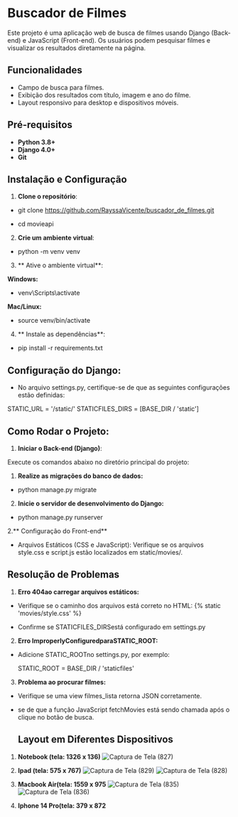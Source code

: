 # Buscador de Filmes

Este projeto é uma aplicação web de busca de filmes usando Django (Back-end) e JavaScript (Front-end). Os usuários podem pesquisar filmes e visualizar os resultados diretamente na página.

## Funcionalidades

- Campo de busca para filmes.
- Exibição dos resultados com título, imagem e ano do filme.
- Layout responsivo para desktop e dispositivos móveis.

## Pré-requisitos

- **Python 3.8+**
- **Django 4.0+**
- **Git**

## Instalação e Configuração

1. **Clone o repositório**:


- git clone https://github.com/RayssaVicente/buscador_de_filmes.git

- cd movieapi


2. **Crie um ambiente virtual**:

- python -m venv venv


3. ** Ative o ambiente virtual**:

**Windows:**

- venv\Scripts\activate

 **Mac/Linux:**

- source venv/bin/activate

4. ** Instale as dependências**:

- pip install -r requirements.txt


##  Configuração do Django:

- No arquivo settings.py, certifique-se de que as seguintes configurações estão definidas:

STATIC_URL = '/static/'
STATICFILES_DIRS = [BASE_DIR / 'static']

##  Como Rodar o Projeto:

1. **Iniciar o Back-end (Django)**:

Execute os comandos abaixo no diretório principal do projeto:

1. **Realize as migrações do banco de dados:**

- python manage.py migrate

2. **Inicie o servidor de desenvolvimento do Django:**

- python manage.py runserver


2.** Configuração do Front-end**

- Arquivos Estáticos (CSS e JavaScript): Verifique se os arquivos style.css e script.js estão localizados em static/movies/.


## Resolução de Problemas

1. **Erro 404ao carregar arquivos estáticos:**

- Verifique se o caminho dos arquivos está correto no HTML: {% static 'movies/style.css' %}

- Confirme se STATICFILES_DIRSestá configurado em settings.py


2. **Erro ImproperlyConfiguredparaSTATIC_ROOT:**

- Adicione STATIC_ROOTno settings.py, por exemplo:

  STATIC_ROOT = BASE_DIR / 'staticfiles'

3. **Problema ao procurar filmes:**

- Verifique se uma view filmes_lista retorna JSON corretamente.

- se de que a função JavaScript fetchMovies está sendo chamada após o clique no botão de busca.

  ## Layout em Diferentes Dispositivos
  
1. **Notebook (tela: 1326 x 136)**
  ![Captura de Tela (827)](https://github.com/user-attachments/assets/ada955d2-f945-45b2-9009-026e0c34efdd)

2. **Ipad (tela: 575 x 767)**
  ![Captura de Tela (829)](https://github.com/user-attachments/assets/4e6fcd6e-7b12-44dc-a4d3-d0a6498eb551)
  ![Captura de Tela (828)](https://github.com/user-attachments/assets/ef1c3cee-1b80-4bc0-aef8-0ec139aaa0f5)

4. **Macbook Air(tela: 1559 x 975**
  ![Captura de Tela (835)](https://github.com/user-attachments/assets/7bd7a706-c725-4e9a-b604-e578faa5824c)
  ![Captura de Tela (836)](https://github.com/user-attachments/assets/50a48a92-bf96-4d09-8233-bb6f042eb39b)

6. **Iphone 14 Pro(tela: 379 x 872**
 

























